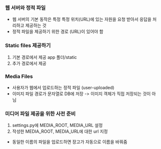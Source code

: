 ### 웹 서버와 정적 파일
- 웹 서버의 기본 동작은 특정 특정 위치(URL)에 있는 자원을 요청 받아서 응답을 처리하고 제공하는 것
- 정적 파일을 제공하기 위한 경로 (URL)이 있어야 함

### Static files 제공하기
1. 기본 경로에서 제공
    app 폴더/static
2. 추가 경로에서 제공

### Media Files
- 사용자가 웹에서 업로드하는 정적 파일 (user-uploaded)
- 이미지 파일 경로가 문자열로 DB에 저장 -> 이미지 객체가 직접 저장되는 것이 아님

### 미디어 파일 제공을 위한 사전 준비
1. settings.py에 MEDIA_ROOT, MEDIA_URL 설정
2. 작성한 MEDIA_ROOT, MEDIA_URL에 대한 url 지정

- 동일한 이름의 파일을 업로드하면 장고가 자동으로 이름을 바꿔줌